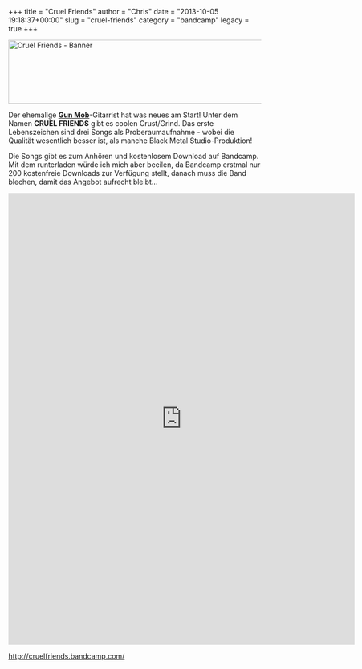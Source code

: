 +++
title = "Cruel Friends"
author = "Chris"
date = "2013-10-05 19:18:37+00:00"
slug = "cruel-friends"
category = "bandcamp"
legacy = true
+++

<img src="images//2013/10/Cruel-Friends-Banner-690x127.jpg" alt="Cruel Friends - Banner" width="690" height="127" class="aligncenter size-large wp-image-11844" />

Der ehemalige <a href="http://necroslaughter.de/2013/07/gun-mob/" title="GUN MOB">**Gun Mob**</a>-Gitarrist hat was neues am Start! Unter dem Namen **CRUEL FRIENDS** gibt es coolen Crust/Grind. Das erste Lebenszeichen sind drei Songs als Proberaumaufnahme - wobei die Qualität wesentlich besser ist, als manche Black Metal Studio-Produktion! 

Die Songs gibt es zum Anhören und kostenlosem Download auf Bandcamp. Mit dem runterladen würde ich mich aber beeilen, da Bandcamp erstmal nur 200 kostenfreie Downloads zur Verfügung stellt, danach muss die Band blechen, damit das Angebot aufrecht bleibt...

<iframe style="border: 0; width: 690px; height: 900px;" src="http://bandcamp.com/EmbeddedPlayer/album=4254916105/size=large/bgcol=333333/linkcol=ffffff/transparent=true/" seamless><a href="http://cruelfriends.bandcamp.com/album/unreleased-rehearsal-recordings">unreleased rehearsal recordings by cruel friends</a></iframe>

<a href="http://cruelfriends.bandcamp.com/">http://cruelfriends.bandcamp.com/</a>
